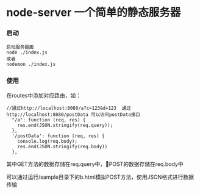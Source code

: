 # node-server 一个简单的静态服务器
### 启动
```
启动服务器画
node ./index.js 
或者
nodemon ./index.js
```
### 使用
在routes中添加对应路由，如：
```
//通过http://localhost:8080/a?c=123&d=123  通过http://localhost:8080/postData 可以访问postData接口
  "/a": function (req, res) {
    res.end(JSON.stringify(req.query));
  },
  '/postData': function (req, res) {
    console.log(req.body);
    res.end(JSON.stringify(req.body))
  },
```
其中GET方法的数据存储在req.query中，POST的数据存储在req.body中

可以通过运行/sample目录下的b.html模拟POST方法，使用JSON格式进行数据传输